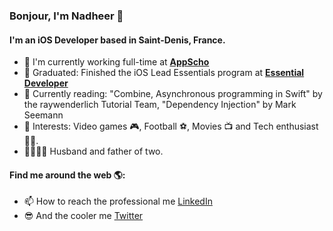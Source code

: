 ### Bonjour, I'm Nadheer 👋

<!--
**nchatharoo/nchatharoo** is a ✨ _special_ ✨ repository because its `README.md` (this file) appears on your GitHub profile.

Here are some ideas to get you started:

- 🔭 I’m currently working on some personal projects
- 🌱 I’m currently learning SwiftUI 
- 👯 I’m looking to collaborate on ...
- 🤔 I’m looking for help with Combine
- 💬 Ask me about ...
- 📫 How to reach me: ...
- 😄 Pronouns: ...
- ⚡ Fun fact: ...
-->

#### I'm an iOS Developer based in Saint-Denis, France.
- 🏢 I'm currently working full-time at **<a href="https://appscho.com/">AppScho</a>**
- 🥳 Graduated: Finished the iOS Lead Essentials program at **<a href="https://www.essentialdeveloper.com">Essential Developer</a>**
- 📖 Currently reading: "Combine, Asynchronous programming in Swift" by the raywenderlich Tutorial Team, "Dependency Injection" by Mark Seemann
- 💜 Interests: Video games 🎮, Football ⚽, Movies 📺 and Tech enthusiast 👨‍💻.
- 👨‍👩‍👧‍👦 Husband and father of two.

#### Find me around the web 🌎:
- 📫 How to reach the professional me <a href="https://www.linkedin.com/in/nadheer-chatharoo-98508585/">LinkedIn</a>
- 😎 And the cooler me <a href="https://twitter.com/NadheerC">Twitter</a>
